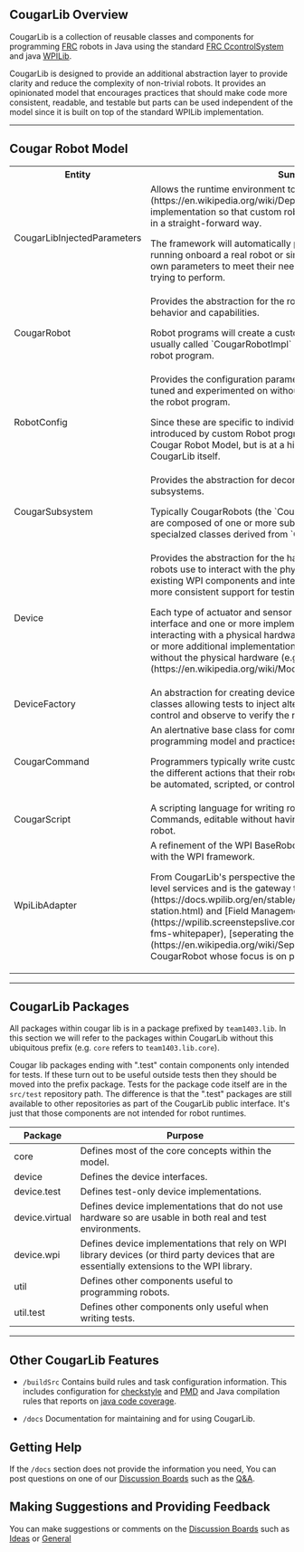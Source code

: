 ## CougarLib Overview

CougarLib is a collection of reusable classes and components for
programming [FRC](https://www.firstinspires.org/robotics/frc) robots
in Java using the standard
[FRC CcontrolSystem](https://docs.wpilib.org/en/stable/index.html)
and java [WPILib](https://docs.wpilib.org/en/stable/docs/software/what-is-wpilib.html).

CougarLib is designed to provide an additional abstraction layer to
provide clarity and reduce the complexity of non-trivial robots. It
provides an opinionated model that encourages practices that should
make code more consistent, readable, and testable but parts can be
used independent of the model since it is built on top of the standard
WPILib implementation.


---

## Cougar Robot Model

<table>
<tr><th>Entity</th><th>Summary</th></tr>
<tr><td>CougarLibInjectedParameters</td>
    <td>Allows the runtime environment to [inject
        dependencies](https://en.wikipedia.org/wiki/Dependency_injection)
        into the robot implementation so that custom robots can be thoroughly
        unit tested in a straight-forward way.
        <p>
        The framework will automatically populate these parameters when
        running onboard a real robot or simulation. Unit tests can tailor
        their own parameters to meet their needs for the type of test they
        are trying to perform.
    </td></tr>
<tr><td>CougarRobot</td>
    <td>Provides the abstraction for the robots that focuses on its unique
        behavior and capabilities.
        <p>
        Robot programs will create a custom subclass of `CougarRobot`, usually
        called `CougarRobotImpl` but the actual name is up to the robot program.
    </td></tr>
<tr><td>RobotConfig</td>
    <td>Provides the configuration parameters for robots so they can be tuned
        and experimented on without having to recompile and redeploy the robot
        program.
        <p>
        Since these are specific to individual robots, this class is
        typically introduced by custom Robot programs. The concept is
        part of the Cougar Robot Model, but is at a higher level of abstraction
        than the CougarLib itself.
    </td></tr>
<tr><td>CougarSubsystem</td>
    <td>Provides the abstraction for decomposing robots into their logical
        subsystems.
        <p>
        Typically CougarRobots (the `CougarRobotImpl` for a custom robot)
        are composed of one or more subsystems. These are each specialzed
        classes derived from `CougarSubsystem`.
    </td></tr>
<tr><td>Device</td>
    <td>Provides the abstraction for the hardware sensors and actuators that
        robots use to interact with the physical world. These try to leverage
        existing WPI components and interfaces where possible, but adds more
        consistent support for testing and instrumentation.
        <p>
        Each type of actuator and sensor introduces a specialized Device
        interface and one or more implementation classes. Devices that are
        interacting with a physical hardware component will often have one or
        more additional implementations that are suitable for unit testing
        without the physical hardware
        (e.g. "[fakes](https://en.wikipedia.org/wiki/Mock_object)")
    </td></tr>
<tr><td>DeviceFactory</td>
    <td>An abstraction for creating devices that hides the concrete device
        classes allowing tests to inject alternative implementations they can
        control and observe to verify the robot code is running as
        expected.
        </td></tr>
<tr><td>CougarCommand</td>
    <td>An alertnative base class for commands that utilizzes the programming
        model and practices encouraged within CougarLib.
        <p>
        Programmers typically write customized commands that implement the
        different actions that their robots can perform so that these can
        be automated, scripted, or controlled by human operators.
    </td></tr>
<tr><td>CougarScript</td>
    <td>A scripting language for writing robot "subroutines" as sequences of
        Commands, editable without having to recompile or redeploy the
        robot.
    </td></tr>
<tr><td>WpiLibAdapter</td>
    <td>A refinement of the WPI BaseRobot that integrates CougarRobots with
        the WPI framework.
        <p>
        From CougarLib's perspective the adapter provides some platform level
        services and is the gateway to the [Driver Station](https://docs.wpilib.org/en/stable/docs/software/driverstation/driver-station.html) and [Field
        Management System](https://wpilib.screenstepslive.com/s/fms/m/whitepaper/l/608744-fms-whitepaper),
        [seperating these concerns](https://en.wikipedia.org/wiki/Separation_of_concerns)
        from the CougarRobot whose focus is on playing a particular game.
    </td></tr>
</table>


---

## CougarLib Packages

All packages within cougar lib is in a package prefixed by `team1403.lib`.
In this section we will refer to the packages within CougarLib without this
ubiquitous prefix (e.g. `core` refers to `team1403.lib.core`).

Cougar lib packages ending with ".test" contain components only intended for
tests. If these turn out to be useful outside tests then they should be moved
into the prefix package. Tests for the package code itself are in the
`src/test` repository path. The difference is that the ".test" packages are
still available to other repositories as part of the CougarLib public interface.
It's just that those components are not intended for robot runtimes.


Package | Purpose
--------|--------
core | Defines most of the core concepts within the model.
device | Defines the device interfaces.
device.test | Defines test-only device implementations.
device.virtual | Defines device implementations that do not use hardware so are usable in both real and test environments.
device.wpi | Defines device implementations that rely on WPI library devices (or third party devices that are essentially extensions to the WPI library.
util | Defines other components useful to programming robots.
util.test | Defines other components only useful when writing tests.


---

## Other CougarLib Features

* `/buildSrc` Contains build rules and task configuration information.
  This includes configuration for
  [checkstyle](https://github.com/checkstyle/checkstyle)
  and [PMD](https://pmd.github.io/) and Java compilation
  rules that reports on [java code coverage](https://github.com/jacoco/jacoco).

* `/docs` Documentation for maintaining and for using CougarLib.


## Getting Help

If the `/docs` section does not provide the information you need,
You can post questions on one of our
[Discussion Boards](https://github.com/FRC-Team-1403/PublicCougarRobotTemplate/discussions)
such as the
[Q&A](https://github.com/FRC-Team-1403/PublicCougarRobotTemplate/discussions/categories/q-a).


## Making Suggestions and Providing Feedback

You can make suggestions or comments on the
[Discussion Boards](https://github.com/FRC-Team-1403/PublicCougarRobotTemplate/discussions)
such as [Ideas](https://github.com/FRC-Team-1403/PublicCougarRobotTemplate/discussions/categories/ideas) or [General](https://github.com/FRC-Team-1403/PublicCougarRobotTemplate/discussions/categories/general)



